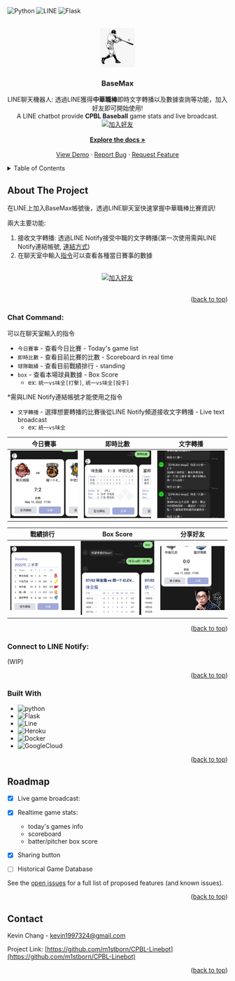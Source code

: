 <div id="top"></div>

[//]: # ([![Contributors][contributors-shield]][contributors-url])
[//]: # ([![Forks][forks-shield]][forks-url])
[//]: # ([![Stargazers][stars-shield]][stars-url])
[//]: # ([![MIT License][license-shield]][license-url])
[//]: # ([![LinkedIn][linkedin-shield]][linkedin-url])

![Python][python-shield]
![LINE][line-shield]
![Flask][flask-shield]

[//]: # ([![Issues][issues-shield]][issues-url])



<!-- PROJECT LOGO -->
<br />
<div align="center">
  <a href="https://github.com/m1stborn/CPBL-Linebot">
    <img src="assets/550-5508061_baseball-player-vector-clipart.png" alt="Logo" width="80" height="90">
  </a>

<h3 align="center">BaseMax</h3>

  <p align="center">
    LINE聊天機器人: 透過LINE獲得<b>中華職棒</b>即時文字轉播以及數據查詢等功能，加入好友即可開始使用!<br />
    A LINE chatbot provide <b>CPBL Baseball</b> game stats and live broadcast.  
    <br />
    <a href="https://lin.ee/VhvKZLS"><img src="https://scdn.line-apps.com/n/line_add_friends/btn/zh-Hant.png" alt="加入好友" height="36" border="0"></a>
    <br />
    <img src="https://qr-official.line.me/sid/M/591tovcw.png?shortenUrl=true" alt="">
    <br />
    <a href="https://github.com/m1stborn/CPBL-Linebot"><strong>Explore the docs »</strong></a>
    <br />
    <br />
    <a href="https://github.com/m1stborn/CPBL-Linebot">View Demo</a>
    ·
    <a href="https://github.com/m1stborn/CPBL-Linebot/issues">Report Bug</a>
    ·
    <a href="https://github.com/m1stborn/CPBL-Linebot/issues">Request Feature</a>
  </p>
</div>



<!-- TABLE OF CONTENTS -->
<details>
  <summary>Table of Contents</summary>
  <ol>
    <li>
      <a href="#about-the-project">About The Project</a>
      <ul>
        <li><a href="#chat-command">Chat Command</a></li>
        <li><a href="#connect-to-line-notify">Tutorial - Connect to LINE Notify</a></li>
        <li><a href="#built-with">Built With</a></li>
      </ul>
    </li>
    <li><a href="#roadmap">Roadmap</a></li>
    <li><a href="#contact">Contact</a></li>
  </ol>
</details>



<!-- ABOUT THE PROJECT -->
## About The Project

[//]: # ([![Product Name Screen Shot][product-screenshot]]&#40;https://example.com&#41;)

[//]: # (Here's a blank template to get started: To avoid retyping too much info. Do a search and replace with your text editor for the following: `m1stborn`, `CPBL-Linebot`, )

[//]: # (`twitter_handle`, `linkedin_username`, `gmail`, `kevin1997324`, `BaseMax`, `A LINE chatbot provide CPBL baseball live broadcast and game stats`)

在LINE上加入BaseMax帳號後，透過LINE聊天室快速掌握中華職棒比賽資訊!


兩大主要功能:
1. 接收文字轉播: 透過LINE Notify接受中職的文字轉播(第一次使用需與LINE Notify連結帳號, [連結方式](#connect-to-line-notify))
2. 在聊天室中輸入[指令](#chat-command)可以查看各種當日賽事的數據
<div align="center">
    <br />
    <a href="https://lin.ee/VhvKZLS"><img src="https://scdn.line-apps.com/n/line_add_friends/btn/zh-Hant.png" alt="加入好友" height="36" border="0"></a>
    <br />
    <img src="https://qr-official.line.me/sid/M/591tovcw.png?shortenUrl=true" alt="">
    <br />
</div>

<p align="right">(<a href="#top">back to top</a>)</p>

### Chat Command:
可以在聊天室輸入的指令<br />
- `今日賽事` - 查看今日比賽 - Today's game list
- `即時比數` - 查看目前比賽的比數 - Scoreboard in real time
- `球隊戰績` - 查看目前戰績排行 - standing
- `box` - 查看本場球員數據 - Box Score 
    - ex: `統一vs味全[打擊]`, `統一vs味全[投手]`

*需與LINE Notify連結帳號才能使用之指令
- `文字轉播` - 選擇想要轉播的比賽後從LINE Notify頻道接收文字轉播 - Live text broadcast
    - ex: `統一vs味全`

|             今日賽事              |             即時比數              |              文字轉播              |
|:-----------------------------:|:-----------------------------:|:------------------------------:|
| ![image](./assets/feat2.jpeg) | ![image](./assets/feat3.jpeg) | ![image](./assets/feat5.jpeg)  |

| 戰績排行                          | Box Score                     | 分享好友                           |
|-------------------------------|-------------------------------|--------------------------------|
| ![image](./assets/feat1.jpeg) | ![image](./assets/feat7.jpeg) | ![image](./assets/feat11.jpeg) |

<p align="right">(<a href="#top">back to top</a>)</p>

### Connect to LINE Notify:
(WIP)

<p align="right">(<a href="#top">back to top</a>)</p>


### Built With

* ![python][python-shield]
* ![Flask][flask-shield]
* ![Line][line-shield]
* ![Heroku][heroku-shield]
* ![Docker][docker-shield]
* ![GoogleCloud][googlecloud-shield]


<p align="right">(<a href="#top">back to top</a>)</p>



<!-- ROADMAP -->
## Roadmap

- [X] Live game broadcast: 
- [X] Realtime game stats:
  - today's games info
  - scoreboard
  - batter/pitcher box score 
- [X] Sharing button
- [ ] Historical Game Database


See the [open issues](https://github.com/m1stborn/CPBL-Linebot/issues) for a full list of proposed features (and known issues).

<p align="right">(<a href="#top">back to top</a>)</p>



[//]: # (<!-- LICENSE -->)

[//]: # (## License)

[//]: # ()
[//]: # (Distributed under the MIT License. See `LICENSE.txt` for more information.)

[//]: # ()
[//]: # (<p align="right">&#40;<a href="#top">back to top</a>&#41;</p>)



<!-- CONTACT -->
## Contact

Kevin Chang - kevin1997324@gmail.com

Project Link: [https://github.com/m1stborn/CPBL-Linebot](https://github.com/m1stborn/CPBL-Linebot)

<p align="right">(<a href="#top">back to top</a>)</p>


<!-- MARKDOWN LINKS & IMAGES -->
<!-- https://www.markdownguide.org/basic-syntax/#reference-style-links -->
[contributors-shield]: https://img.shields.io/github/contributors/m1stborn/CPBL-Linebot.svg?style=for-the-badge
[contributors-url]: https://github.com/m1stborn/CPBL-Linebot/graphs/contributors
[forks-shield]: https://img.shields.io/github/forks/m1stborn/CPBL-Linebot.svg?style=for-the-badge
[forks-url]: https://github.com/m1stborn/CPBL-Linebot/network/members
[stars-shield]: https://img.shields.io/github/stars/m1stborn/CPBL-Linebot.svg?style=for-the-badge
[stars-url]: https://github.com/m1stborn/CPBL-Linebot/stargazers
[issues-shield]: https://img.shields.io/github/issues/m1stborn/CPBL-Linebot.svg?style=for-the-badge
[issues-url]: https://github.com/m1stborn/CPBL-Linebot/issues
[license-shield]: https://img.shields.io/github/license/m1stborn/CPBL-Linebot.svg?style=for-the-badge
[license-url]: https://github.com/m1stborn/CPBL-Linebot/blob/master/LICENSE.txt
[linkedin-shield]: https://img.shields.io/badge/-LinkedIn-black.svg?style=for-the-badge&logo=linkedin&colorB=555
[linkedin-url]: https://linkedin.com/in/linkedin_username

[python-shield]: https://img.shields.io/badge/python-3.8-blue.svg?style=for-the-badge
[flask-shield]: https://img.shields.io/badge/flask-%23000.svg?style=for-the-badge&logo=flask&logoColor=white
[docker-shield]: https://img.shields.io/badge/docker-%230db7ed.svg?style=for-the-badge&logo=docker&logoColor=white
[googlecloud-shield]: https://img.shields.io/badge/GoogleCloud-%234285F4.svg?style=for-the-badge&logo=google-cloud&logoColor=white
[heroku-shield]: https://img.shields.io/badge/heroku-%23430098.svg?style=for-the-badge&logo=heroku&logoColor=white
[line-shield]: https://img.shields.io/badge/Line-00C300?style=for-the-badge&logo=line&logoColor=white
[Bootstrap.com]: https://img.shields.io/badge/Bootstrap-563D7C?style=for-the-badge&logo=bootstrap&logoColor=white
[Bootstrap-url]: https://getbootstrap.com

[product-screenshot]: assets/feat2.jpeg
